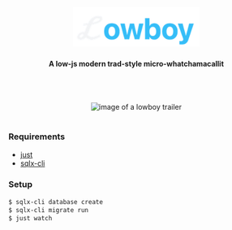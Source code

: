 <h1 align="center"><img src="./logo.png" width="250px" alt="lowboy" /></h1>

<div align="center">
 <strong>A low-js modern trad-style micro-whatchamacallit</strong>
</div>

<br />
<br />
<br />
<br />

<div align="center">
  <a name="image">
    <img src="https://i.imgur.com/PjF5ZVf.png" alt="image of a lowboy trailer" />
  </a>
</div>

<br />

### Requirements

- [just](https://just.systems)
- [sqlx-cli](https://crates.io/crates/sqlx-cli)

### Setup

```console
$ sqlx-cli database create
$ sqlx-cli migrate run
$ just watch
```
